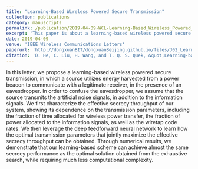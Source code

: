 ```yaml
---
title: "Learning-Based Wireless Powered Secure Transmission"
collection: publications
category: manuscripts
permalink: /publication/2019-04-09-WCL-Learning-Based_Wireless_Powered_Secure_Transmission-number-2
excerpt: 'This paper is about a learning-based wireless powered secure transmission, in which a source utilizes energy harvested from a power beacon to communicate with a legitimate receiver, in the presence of an eavesdropper.'
date: 2019-04-09
venue: 'IEEE Wireless Communications Letters'
paperurl: 'http://dongxuanBIT/dongxuanBeijing.github.io/files/J02_Learning_Based_Wireless_Powered_Secure_Transmission.pdf'
citation: 'D. He, C. Liu, H. Wang, and T. Q. S. Quek, &quot;Learning-based wireless powered secure transmission,&quot; <i>IEEE Wireless Commun. Lett.</i>, vol. 8, no. 2, pp. 600–603, Apr. 2019.'
---
```


In this letter, we propose a learning-based wireless powered secure transmission, in which a source utilizes energy harvested from a power beacon to communicate with a legitimate receiver, in the presence of an eavesdropper. In order to confuse the eavesdropper, we assume that the source transmits the artificial noise signals, in addition to the information signals. We first characterize the effective secrecy throughput of our system, showing its dependence on the transmission parameters, including the fraction of time allocated for wireless power transfer, the fraction of power allocated to the information signals, as well as the wiretap code rates. We then leverage the deep feedforward neural network to learn how the optimal transmission parameters that jointly maximize the effective secrecy throughput can be obtained. Through numerical results, we demonstrate that our learning-based scheme can achieve almost the same secrecy performance as the optimal solution obtained from the exhaustive search, while requiring much less computational complexity.

